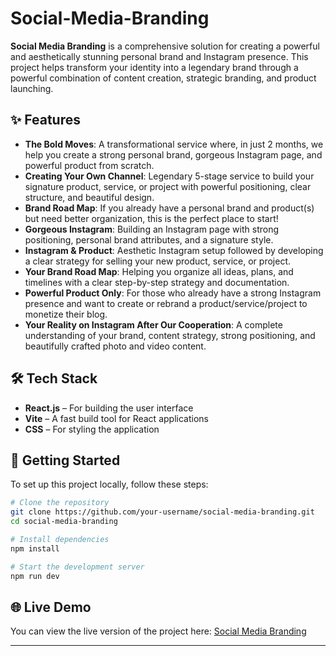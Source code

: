 # Social-Media-Branding

**Social Media Branding** is a comprehensive solution for creating a powerful and aesthetically stunning personal brand and Instagram presence. This project helps transform your identity into a legendary brand through a powerful combination of content creation, strategic branding, and product launching.

## ✨ Features

- **The Bold Moves**: A transformational service where, in just 2 months, we help you create a strong personal brand, gorgeous Instagram page, and powerful product from scratch.
- **Creating Your Own Channel**: Legendary 5-stage service to build your signature product, service, or project with powerful positioning, clear structure, and beautiful design.
- **Brand Road Map**: If you already have a personal brand and product(s) but need better organization, this is the perfect place to start!
- **Gorgeous Instagram**: Building an Instagram page with strong positioning, personal brand attributes, and a signature style.
- **Instagram & Product**: Aesthetic Instagram setup followed by developing a clear strategy for selling your new product, service, or project.
- **Your Brand Road Map**: Helping you organize all ideas, plans, and timelines with a clear step-by-step strategy and documentation.
- **Powerful Product Only**: For those who already have a strong Instagram presence and want to create or rebrand a product/service/project to monetize their blog.
- **Your Reality on Instagram After Our Cooperation**: A complete understanding of your brand, content strategy, strong positioning, and beautifully crafted photo and video content.

## 🛠️ Tech Stack

- **React.js** – For building the user interface
- **Vite** – A fast build tool for React applications
- **CSS** – For styling the application

## 🚀 Getting Started

To set up this project locally, follow these steps:

```bash
# Clone the repository
git clone https://github.com/your-username/social-media-branding.git
cd social-media-branding

# Install dependencies
npm install

# Start the development server
npm run dev
````


## 🌐 Live Demo

You can view the live version of the project here:
[Social Media Branding](https://social-media-branding-three.vercel.app/)

---
